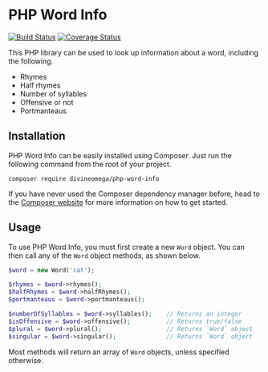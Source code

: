 # PHP Word Info

[![Build Status](https://travis-ci.org/DivineOmega/php-word-info.svg?branch=master)](https://travis-ci.org/DivineOmega/php-word-info)
[![Coverage Status](https://coveralls.io/repos/github/DivineOmega/php-word-info/badge.svg?branch=master)](https://coveralls.io/github/DivineOmega/php-word-info?branch=master)

This PHP library can be used to look up information about a word, including the following.

* Rhymes
* Half rhymes
* Number of syllables
* Offensive or not
* Portmanteaus

## Installation

PHP Word Info can be easily installed using Composer. Just run the following command from the root of your project.

```
composer require divineomega/php-word-info
```

If you have never used the Composer dependency manager before, head to the [Composer website](https://getcomposer.org/) for more information on how to get started.

## Usage

To use PHP Word Info, you must first create a new `Word` object. You can then call any of the `Word` object methods, as shown below.

```php
$word = new Word('cat');

$rhymes = $word->rhymes();
$halfRhymes = $word->halfRhymes();
$portmanteaus = $word->portmanteaus();

$numberOfSyllables = $word->syllables();    // Returns an integer
$isOffensive = $word->offensive();          // Returns true/false
$plural = $word->plural();                  // Returns `Word` object
$singular = $word->singular();              // Returns `Word` object
```

Most methods will return an array of `Word` objects, unless specified otherwise.
